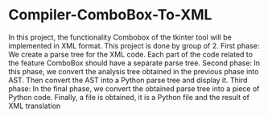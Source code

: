 # Compiler-ComboBox-To-XML
In this project, the functionality Combobox of the tkinter tool will be implemented in XML format.
This project is done by group of 2.
First phase:
We create a parse tree for the XML code. Each part of the code related to the feature ComboBox should have a separate parse tree.
Second phase:
In this phase, we convert the analysis tree obtained in the previous phase into AST. Then convert the AST into a Python parse tree and display it.
Third phase:
In the final phase, we convert the obtained parse tree into a piece of Python code. Finally, a file is obtained, it is a Python file and the result of XML translation

